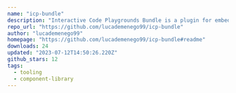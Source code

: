 ```yaml
---
name: "icp-bundle"
description: "Interactive Code Playgrounds Bundle is a plugin for embedding interactive code playgrounds in HTML pages."
repo_url: "https://github.com/lucademenego99/icp-bundle"
author: "lucademenego99"
homepage: "https://github.com/lucademenego99/icp-bundle#readme"
downloads: 24
updated: "2023-07-12T14:50:26.220Z"
github_stars: 12
tags: 
  - tooling
  - component-library
---
```

